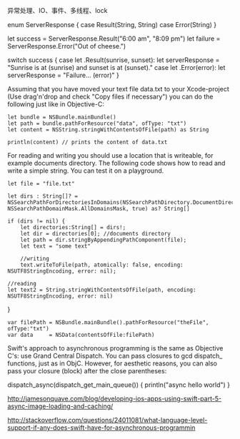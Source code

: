 

异常处理、IO、事件、多线程、lock

enum ServerResponse {
    case Result(String, String)
    case Error(String)
}

let success = ServerResponse.Result("6:00 am", "8:09 pm")
let failure = ServerResponse.Error("Out of cheese.")

switch success {
case let .Result(sunrise, sunset):
    let serverResponse = "Sunrise is at \(sunrise) and sunset is at \(sunset)."
case let .Error(error):
    let serverResponse = "Failure...  \(error)"
}


Assuming that you have moved your text file data.txt to your Xcode-project (Use drag'n'drop and check "Copy files if necessary") you can do the following just like in Objective-C:

    let bundle = NSBundle.mainBundle()
    let path = bundle.pathForResource("data", ofType: "txt")        
    let content = NSString.stringWithContentsOfFile(path) as String

    println(content) // prints the content of data.txt



For reading and writing you should use a location that is writeable, for example documents directory. The following code shows how to read and write a simple string. You can test it on a playground.

	let file = "file.txt"
	
	let dirs : String[]? = NSSearchPathForDirectoriesInDomains(NSSearchPathDirectory.DocumentDirectory, NSSearchPathDomainMask.AllDomainsMask, true) as? String[]
	
	if (dirs != nil) {
	    let directories:String[] = dirs!;
	    let dir = directories[0]; //documents directory
	    let path = dir.stringByAppendingPathComponent(file);
	    let text = "some text"
	
	    //writing
	    text.writeToFile(path, atomically: false, encoding: NSUTF8StringEncoding, error: nil);

    //reading
    let text2 = String.stringWithContentsOfFile(path, encoding: NSUTF8StringEncoding, error: nil)
}


	var filePath = NSBundle.mainBundle().pathForResource("theFile", ofType:"txt")
	var data     = NSData(contentsOfFile:filePath)






Swift's approach to asynchronous programming is the same as Objective C's: use Grand Central Dispatch. You can pass closures to gcd dispatch_ functions, just as in ObjC. However, for aesthetic reasons, you can also pass your closure (block) after the close parentheses:

dispatch_async(dispatch_get_main_queue()) {
    println("async hello world")
}

http://jamesonquave.com/blog/developing-ios-apps-using-swift-part-5-async-image-loading-and-caching/



http://stackoverflow.com/questions/24011081/what-language-level-support-if-any-does-swift-have-for-asynchronous-programmin
















